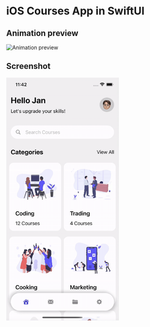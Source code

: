 # iOS Courses App in SwiftUI

## Animation preview

<img width="300" alt="Animation preview" src="https://github.com/Boostvolt/swiftui_ios_courses/blob/main/readme/animation.gif">

## Screenshot

<img width="300" alt="Screenshot" src="https://github.com/Boostvolt/swiftui_ios_courses/blob/main/readme/screenshot.png">
